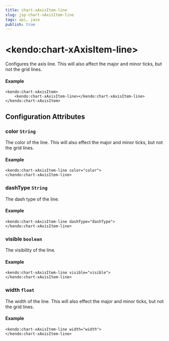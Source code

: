 ```yaml
---
title: chart-xAxisItem-line
slug: jsp-chart-xAxisItem-line
tags: api, java
publish: true
---
```


# \<kendo:chart-xAxisItem-line\>

Configures the axis line. This will also affect the major and minor ticks, but not the grid lines.

#### Example
    <kendo:chart-xAxisItem>
        <kendo:chart-xAxisItem-line></kendo:chart-xAxisItem-line>
    </kendo:chart-xAxisItem>

## Configuration Attributes

### color `String`

The color of the line. This will also effect the major and minor ticks, but
not the grid lines.

#### Example
    <kendo:chart-xAxisItem-line color="color">
    </kendo:chart-xAxisItem-line>

### dashType `String`

The dash type of the line.

#### Example
    <kendo:chart-xAxisItem-line dashType="dashType">
    </kendo:chart-xAxisItem-line>

### visible `boolean`

The visibility of the line.

#### Example
    <kendo:chart-xAxisItem-line visible="visible">
    </kendo:chart-xAxisItem-line>

### width `float`

The width of the line. This will also effect the major and minor ticks, but
not the grid lines.

#### Example
    <kendo:chart-xAxisItem-line width="width">
    </kendo:chart-xAxisItem-line>


